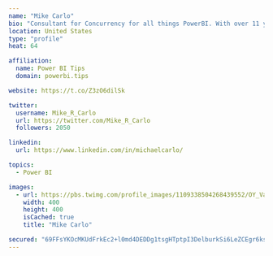 ```yaml
---
name: "Mike Carlo"
bio: "Consultant for Concurrency for all things PowerBI. With over 11 years of data experience I'm making waves by deploying PowerBI into local Milwaukee Companies."
location: United States
type: "profile"
heat: 64

affiliation:
  name: Power BI Tips
  domain: powerbi.tips

website: https://t.co/Z3zO6dilSk

twitter:
  username: Mike_R_Carlo
  url: https://twitter.com/Mike_R_Carlo
  followers: 2050

linkedin:
  url: https://www.linkedin.com/in/michaelcarlo/

topics:
  - Power BI

images:
  - url: https://pbs.twimg.com/profile_images/1109338504268439552/OY_Va867_400x400.jpg
    width: 400
    height: 400
    isCached: true
    title: "Mike Carlo"

secured: "69FFsYKOcMKUdFrkEc2+l0md4DEDDg1tsgHTptpI3DelburkSi6LeZCEgr6ksl/bglexqOpwHgd0PNjSE7lZV74c0Ey6LCXNWt+7kjAsKRHjNJ4VFqAS8MKkzrVVgFbIIWGz9SuDJefLCFJdQIYrvK6Fj3ZHMOd7iy8RyvWDynR4VopOHjLwNE5aAS8gmYwn7bnHQp4dmAgXdRyMhwkCmly32lKaZd/S3n1B4X/ZuWXhBrDGjflXDL3uZvRNRJ9E0X6LOeSqekOJsvKCkN1KjVtRsF9XpvWOjEyQGpavvRSTzIGSoEudKH4+YJ53TOJn72YREiEvoiw/LhtXZGKL6oldCyaNTOGVs03WBFSrlMKBDvEUNhwIp38QwUdlBe8yi7z8c/lrhxXUkAPZTSH6u0gHhVS5jO4bqjb+R61eWdc=;AloHGcZs8ELBZo72WzGLWA=="
---
```


